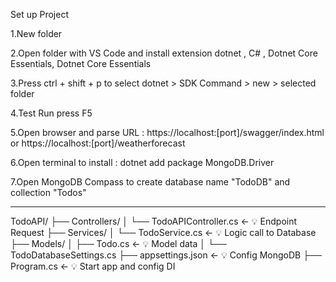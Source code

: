 Set up Project

  1.New folder 
	
  2.Open folder with VS Code and install extension dotnet , C# , Dotnet Core Essentials, Dotnet Core Essentials
	
  3.Press ctrl + shift + p to select dotnet > SDK Command > new > selected folder
	
  4.Test Run press F5
	
  5.Open browser and parse URL : https://localhost:[port]/swagger/index.html or https://localhost:[port]/weatherforecast

  6.Open terminal to install : dotnet add package MongoDB.Driver 
	
  7.Open MongoDB Compass to create database name "TodoDB" and collection "Todos" 

--------------------------------------------------------------------------------------------------------------------------------

TodoAPI/
├── Controllers/
│   └── TodoAPIController.cs   ← 💡 Endpoint Request
├── Services/
│   └── TodoService.cs         ← 💡 Logic call to Database
├── Models/
│   ├── Todo.cs                ← 💡 Model data
│   └── TodoDatabaseSettings.cs
├── appsettings.json           ← 💡 Config MongoDB
├── Program.cs                 ← 💡 Start app and config DI
  
